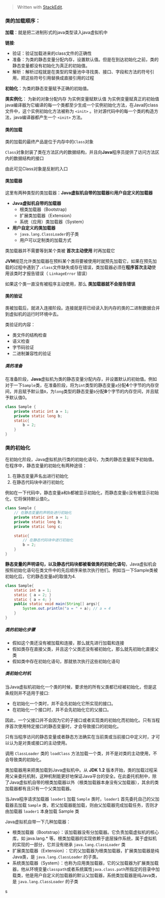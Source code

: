 


> Written with [StackEdit](https://stackedit.io/).

### 类的加载顺序：

**加载**：就是把二进制形式的java类型读入java虚拟机中

**链接**:

 - 验证：验证加载进来的class文件的正确性
 - 准备：为类的静态变量分配内存，设置默认值。但是在到达初始化之前，类的静态变量都没有初始化为真正的初始值。
 - 解析：解析过程就是在类型的常量池中寻找类、接口、字段和方法的符号引用，把这些符号引用替换成直接引用的过程

**初始化**：为类的静态变量赋予正确的初始值。

**类实例化**：
为新的对象分配内存
为实例变量赋默认值
为实例变量赋真正的初始值
java编译器为它编译的每一个类都至少生成一个实例初始化方法，在Java的class文件中，这个实例初始化方法被称为 `<init>` 。针对源代码中的每一个类的构造方法，java编译器都产生一个 `<init>` 方法。


#### 类的加载

类的加载的最终产品是位于内存中的`Class`对象

`Class`对象封装了类在方法区内的数据结构，并且向**Java**程序员提供了访问方法区内的数据结构的接口

由此可见Class对象是反射的入口

#### 类加载器
这里有两种类型的类加载器：**Java虚拟机自带的加载器**和**用户自定义的加载器**

- **Java虚拟机自带的加载器**
	- 根类加载器（Bootstrap)
	- 扩展类加载器（Extension）
	- 系统（应用）类加载器（System）
- **用户自定义的类加载器**
	- `java.lang.ClassLoader`的子类
	- 用户可以定制类的加载方式

类加载器并不需要等到某个类被 **首次主动使用** 时再加载它

**JVM**规范允许类加载器在预料某个类将要被使用时就预先加载它，如果在预先加载的过程中遇到了`.class`文件缺失或存在错误，类加载器必须在**程序首次主动**使用该类时才报告错误（ `LinkageError` 错误）

如果这个类一直没有被程序主动使用，那么 **类加载器就不会报告错误**

#### 类的验证
类被加载后，就进入连接阶段。连接就是将已经读入到内存的类的二进制数据合并到虚拟机的运行时环境中去。

类验证的内容：
- 类文件的结构检查
- 语义检查
- 字节码验证
- 二进制兼容性的验证

##### 类的准备
在准备阶段，**Java**虚拟机为类的静态变量分配内存，并设置默认的初始值。例如对于一下`Sample`类，在准备阶段，将为`int`类型的静态变量`a`分配**4**个字节的内存空间，并且赋予默认值`0`，为`long`类型的静态变量`b`分配**8**个字节的内存空间，并且赋予默认值0。

```java
class Sample {
	private static int a = 1;
	private static long b;
	static{
		b = 2;
	}
}
```

### 类的初始化
在初始化阶段，Java虚拟机执行类的初始化语句，为类的静态变量赋予初始值。在程序中，静态变量的初始化有两种途径：
1. 在静态变量声名出进行初始化
2. 在静态代码块中进行初始化

例如在一下代码中，静态变量a和b都被显示初始化，而静态变量c没有被显示初始化，它将保持默认值0;。

```java
class Sample {
	// 在静态变量的声明处进行初始化
	private static int a = 1;
	private static long b;
	private static long c;
	
	static{
		// 在静态代码块中进行初始化
		b = 2;
	}
}
```

**静态变量的声明语句，以及静态代码块都被看做类的初始化语句**，Java虚拟机会按照初始化语句在类文件中的先后顺序来依次执行他们。例如当一下Sample类被初始化后，它的静态变量a的取值为4.

```java
class Sample{
	static int a = 1;
	static { a = 2; }
	static { a = 4; }
	public static void main(String[] args){
		System.out.println("a = " + a); // a = 4
	}
}
```

##### 类的初始化步骤
- 假如这个类还没有被加载和连接，那么就先进行加载和连接
- 假如类存在直接父类，并且这个父类还没有被初始化，那么就先初始化直接父类
- 假如类中存在初始化语句，那就依次执行这些初始化语句

##### 类初始化时机
当Java虚拟机初始化一个类的时候，要求他的所有父类都已经被初始化，但是这条规则并不适用于接口:
- 在初始化一个类时，并不会先初始化它所实现的接口。
- 在初始化一个接口时，并不会先初始化它的父接口。

因此，一个父接口并不会因为它的子接口或者实现类的初始化而初始化。只有当程序首次使用特定接口的静态变量时，才会导致接口的初始化。

只有当程序访问的静态变量或者静态方法确实在当前类或当前接口中定义时，才可以认为是对类或接口的主动使用。

调用 `ClassLoader` 类的 `loadClass` 方法加载一个类，并不是对类的主动使用，不会导致类的初始化。

类加载器用来把类加载到Java虚拟机中。从 **JDK 1.2** 版本开始，类的加载过程采用父亲委托机制，这种机制能更好地保证Java平台的安全。在此委托机制中，除了Java虚拟机自带的根类加载器以外（根类加载器本身没有父加载器），其余的类加载器都有且只有一个父类加载器。

当Java程序请求加载器 `loader1` 加载 `Sample` 类时，`loader1` 首先委托自己的父加载器去加载 `Sample` 类，若父加载器能加载，则由父加载器完成加载任务，否则才由加载器  `loader1` 本身加载 Sample 类 

Java虚拟机自带一下几种加载器：
- 根类加载器（Bootstrap）：该加载器没有分加载器。它负责加载虚拟机的核心库，如 java.lang.* 等。根类加载器的实现依赖于底层操作系统，属于虚拟机的实现的一部分，它并没有继承 `java.lang.ClassLoader` 类
- 扩展类加载器（Extension）：它的父加载器为根类加载器，扩展类加载器是纯Java类，是  `java.lang.ClassLoader` 的子类。
- 系统类加载器（System）：也称为应用类加载器，它的父加载器为扩展类加载器，他从环境变量`classpath`或者系统属性`java.class.path`所指定的目录中加载类，他是用户自定义的加载器的默认父加载器，系统类加载器是纯Java类，是 `java.lang.ClassLoader` 的子类

s
<!--stackedit_data:
eyJoaXN0b3J5IjpbLTE1NDg0MjgxMTUsLTE2NTM2NDQxMDQsLT
IyMTk2ODMyNiwxMDYzNTU5NTg4LDEzNzM1NTYwNjQsMjA3MjY5
MTU5NywxNTk1ODA3MzgwLDE0ODEzODY0Ml19
-->